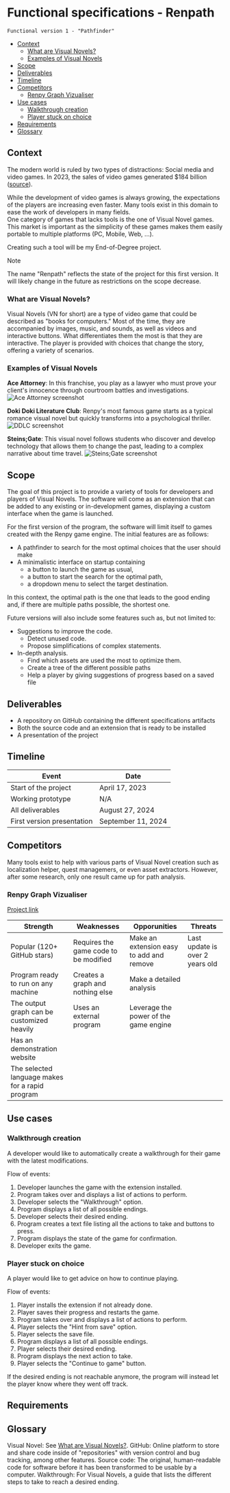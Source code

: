 # Functional specifications - Renpath

`Functional version 1 - "Pathfinder"`

- [Context](#context)
  - [What are Visual Novels?](#what-are-visual-novels)
  - [Examples of Visual Novels](#examples-of-visual-novels)
- [Scope](#scope)
- [Deliverables](#deliverables)
- [Timeline](#timeline)
- [Competitors](#competitors)
  - [Renpy Graph Vizualiser](#renpy-graph-vizualiser)
- [Use cases](#use-cases)
  - [Walkthrough creation](#walkthrough-creation)
  - [Player stuck on choice](#player-stuck-on-choice)
- [Requirements](#requirements)
- [Glossary](#glossary)

## Context

The modern world is ruled by two types of distractions: Social media and video games. In 2023, the sales of video games generated $184 billion ([source](https://newzoo.com/resources/blog/games-market-estimates-and-forecasts-2023)).

While the development of video games is always growing, the expectations of the players are increasing even faster. Many tools exist in this domain to ease the work of developers in many fields. \
One category of games that lacks tools is the one of Visual Novel games. This market is important as the simplicity of these games makes them easily portable to multiple platforms (PC, Mobile, Web, ...).

Creating such a tool will be my End-of-Degree project.

> [!NOTE]
> The name "Renpath" reflects the state of the project for this first version. It will likely change in the future as restrictions on the scope decrease.

### What are Visual Novels?

Visual Novels (VN for short) are a type of video game that could be described as "books for computers." Most of the time, they are accompanied by images, music, and sounds, as well as videos and interactive buttons. What differentiates them the most is that they are interactive. The player is provided with choices that change the story, offering a variety of scenarios.

### Examples of Visual Novels

**Ace Attorney**: In this franchise, you play as a lawyer who must prove your client's innocence through courtroom battles and investigations.
![Ace Attorney screenshot](./images/ace_attorney.jpg)

**Doki Doki Literature Club**: Renpy's most famous game starts as a typical romance visual novel but quickly transforms into a psychological thriller.
![DDLC screenshot](./images/ddlc.jpg)

**Steins;Gate**: This visual novel follows students who discover and develop technology that allows them to change the past, leading to a complex narrative about time travel.
![Steins;Gate screenshot](./images/steins_gate.jpg)

## Scope

The goal of this project is to provide a variety of tools for developers and players of Visual Novels.
The software will come as an extension that can be added to any existing or in-development games, displaying a custom interface when the game is launched.

For the first version of the program, the software will limit itself to games created with the Renpy game engine.
The initial features are as follows:
- A pathfinder to search for the most optimal choices that the user should make
- A minimalistic interface on startup containing
  - a button to launch the game as usual,
  - a button to start the search for the optimal path,
  - a dropdown menu to select the target destination.

In this context, the optimal path is the one that leads to the good ending and, if there are multiple paths possible, the shortest one.

Future versions will also include some features such as, but not limited to:
- Suggestions to improve the code.
  - Detect unused code.
  - Propose simplifications of complex statements.
- In-depth analysis.
  - Find which assets are used the most to optimize them.
  - Create a tree of the different possible paths
  - Help a player by giving suggestions of progress based on a saved file

## Deliverables

- A repository on GitHub containing the different specifications artifacts
- Both the source code and an extension that is ready to be installed
- A presentation of the project

## Timeline

| Event                      | Date               |
| -------------------------- | ------------------ |
| Start of the project       | April 17, 2023     |
| Working prototype          | N/A                |
| All deliverables           | August 27, 2024    |
| First version presentation | September 11, 2024 |

## Competitors

Many tools exist to help with various parts of Visual Novel creation such as localization helper, quest managemers, or even asset extractors.
However, after some research, only one result came up for path analysis.

### Renpy Graph Vizualiser

[Project link](https://github.com/EwenQuim/renpy-graphviz)

| Strength                                        | Weaknesses                            | Opporunities                             | Threats                         |
| ----------------------------------------------- | ------------------------------------- | ---------------------------------------- | ------------------------------- |
| Popular (120+ GitHub stars)                     | Requires the game code to be modified | Make an extension easy to add and remove | Last update is over 2 years old |
| Program ready to run on any machine             | Creates a graph and nothing else      | Make a detailed analysis                 |                                 |
| The output graph can be customized heavily      | Uses an external program              | Leverage the power of the game engine    |                                 |
| Has an demonstration website                    |                                       |                                          |                                 |
| The selected language makes for a rapid program |                                       |                                          |                                 |

## Use cases

### Walkthrough creation

A developer would like to automatically create a walkthrough for their game with the latest modifications.

Flow of events:
1. Developer launches the game with the extension installed.
2. Program takes over and displays a list of actions to perform.
3. Developer selects the "Walkthrough" option.
4. Program displays a list of all possible endings.
5. Developer selects their desired ending.
6. Program creates a text file listing all the actions to take and buttons to press.
7. Program displays the state of the game for confirmation.
8. Developer exits the game.

### Player stuck on choice

A player would like to get advice on how to continue playing.

Flow of events:
1. Player installs the extension if not already done.
2. Player saves their progress and restarts the game.
3. Program takes over and displays a list of actions to perform.
4. Player selects the "Hint from save" option.
5. Player selects the save file.
6. Program displays a list of all possible endings.
7. Player selects their desired ending.
8. Program displays the next action to take.
9. Player selects the "Continue to game" button.

If the desired ending is not reachable anymore, the program will instead let the player know where they went off track.

## Requirements

## Glossary

Visual Novel: See [What are Visual Novels?](#what-are-visual-novels).
GitHub: Online platform to store and share code inside of "repositories" with version control and bug tracking, among other features.
Source code: The original, human-readable code for software before it has been transformed to be usable by a computer.
Walkthrough: For Visual Novels, a guide that lists the different steps to take to reach a desired ending.